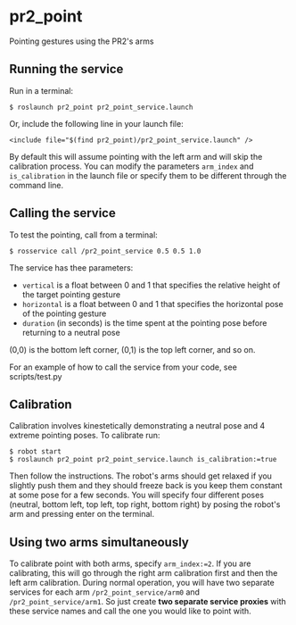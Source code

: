 # pr2_point
Pointing gestures using the PR2's arms

## Running the service

Run in a terminal:

```
$ roslaunch pr2_point pr2_point_service.launch
```

Or, include the following line in your launch file:

```
<include file="$(find pr2_point)/pr2_point_service.launch" />
```

By default this will assume pointing with the left arm and will skip the calibration process. You can modify the parameters ```arm_index``` and ```is_calibration``` in the launch file or specify them to be different through the command line.

## Calling the service

To test the pointing, call from a terminal:

```
$ rosservice call /pr2_point_service 0.5 0.5 1.0
```

The service has thee parameters:
* ```vertical``` is a float between 0 and 1 that specifies the relative height of the target pointing gesture
* ```horizontal``` is a float between 0 and 1 that specifies the horizontal pose of the pointing gesture
* ```duration``` (in seconds) is the time spent at the pointing pose before returning to a neutral pose

(0,0) is the bottom left corner, (0,1) is the top left corner, and so on. 

For an example of how to call the service from your code, see scripts/test.py

## Calibration

Calibration involves kinestetically demonstrating a neutral pose and 4 extreme pointing poses. To calibrate run:

```
$ robot start
$ roslaunch pr2_point pr2_point_service.launch is_calibration:=true
```

Then follow the instructions. The robot's arms should get relaxed if you slightly push them and they should freeze back is you keep them constant at some pose for a few seconds. You will specify four different poses (neutral, bottom left, top left, top right, bottom right) by posing the robot's arm and pressing enter on the terminal. 

## Using two arms simultaneously

To calibrate point with both arms, specify ```arm_index:=2```. If you are calibrating, this will go through the right arm calibration first and then the left arm calibration. During normal operation, you will have two separate services for each arm ```/pr2_point_service/arm0``` and ```/pr2_point_service/arm1```. So just create __two separate service proxies__ with these service names and call the one you would like to point with.




